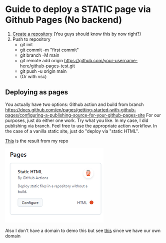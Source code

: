 # Guide to deploy a STATIC page via Github Pages (No backend) 
1. [Create a repository](https://docs.github.com/en/repositories/creating-and-managing-repositories/quickstart-for-repositories)
(You guys should know this by now right?)
2. Push to repository
    - git init
    - git commit -m "first commit"
    - git branch -M main
    - git remote add origin https://github.com/your-username-here/github-pages-test.git
    - git push -u origin main
    - (Or with vsc)

## Deploying as pages
You actually have two options: Github action and build from branch
https://docs.github.com/en/pages/getting-started-with-github-pages/configuring-a-publishing-source-for-your-github-pages-site
For our purposes, just do either one work. Try what you like. In my case, I did publishing via branch. Feel free to use the appropriate action workflow. In the case of a vanilla static site, just do "deploy via "static HTML".

[This](https://dannykcw.github.io/github-pages-test/) is the result from my repo

![image info](./Screenshot%202024-10-15%20093957.png)

Also I don't have a domain to demo this but see [this](https://docs.github.com/en/pages/configuring-a-custom-domain-for-your-github-pages-site/about-custom-domains-and-github-pages) since we have our own domain
